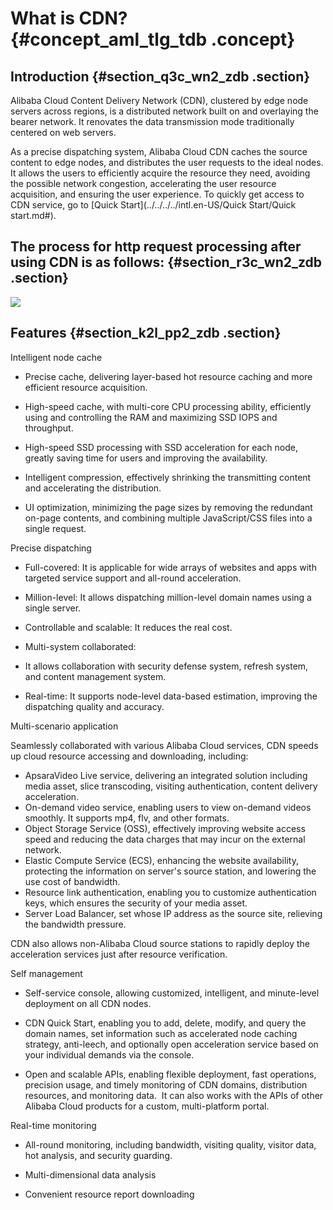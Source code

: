 # What is CDN? {#concept_aml_tlg_tdb .concept}

## Introduction {#section_q3c_wn2_zdb .section}

Alibaba Cloud Content Delivery Network \(CDN\), clustered by edge node servers across regions, is a distributed network built on and overlaying the bearer network. It renovates the data transmission mode traditionally centered on web servers.

As a precise dispatching system, Alibaba Cloud CDN caches the source content to edge nodes, and distributes the user requests to the ideal nodes. It allows the users to efficiently acquire the resource they need, avoiding the possible network congestion, accelerating the user resource acquisition, and ensuring the user experience. To quickly get access to CDN service, go to [Quick Start](../../../../intl.en-US/Quick Start/Quick start.md#).

## The process for http request processing after using CDN is as follows: {#section_r3c_wn2_zdb .section}

![](http://static-aliyun-doc.oss-cn-hangzhou.aliyuncs.com/assets/img/5098/4886_en-US.png)

## Features {#section_k2l_pp2_zdb .section}

Intelligent node cache

-   Precise cache, delivering layer-based hot resource caching and more efficient resource acquisition.

-   High-speed cache, with multi-core CPU processing ability, efficiently using and controlling the RAM and maximizing SSD IOPS and throughput.

-   High-speed SSD processing with SSD acceleration for each node, greatly saving time for users and improving the availability.

-   Intelligent compression, effectively shrinking the transmitting content and accelerating the distribution.

-   UI optimization, minimizing the page sizes by removing the redundant on-page contents, and combining multiple JavaScript/CSS files into a single request.


Precise dispatching

-   Full-covered: It is applicable for wide arrays of websites and apps with targeted service support and all-round acceleration.

-   Million-level: It allows dispatching million-level domain names using a single server.

-   Controllable and scalable: It reduces the real cost.

-   Multi-system collaborated: 

-   It allows collaboration with security defense system, refresh system, and content management system.

-   Real-time: It supports node-level data-based estimation, improving the dispatching quality and accuracy.


Multi-scenario application

Seamlessly collaborated with various Alibaba Cloud services, CDN speeds up cloud resource accessing and downloading, including:

-   ApsaraVideo Live service, delivering an integrated solution including media asset, slice transcoding, visiting authentication, content delivery acceleration.
-   On-demand video service, enabling users to view on-demand videos smoothly. It supports mp4, flv, and other formats.
-   Object Storage Service \(OSS\), effectively improving website access speed and reducing the data charges that may incur on the external network.
-   Elastic Compute Service \(ECS\), enhancing the website availability, protecting the information on server's source station, and lowering the use cost of bandwidth.
-   Resource link authentication, enabling you to customize authentication keys, which ensures the security of your media asset.
-   Server Load Balancer, set whose IP address as the source site, relieving the bandwidth pressure.

CDN also allows non-Alibaba Cloud source stations to rapidly deploy the acceleration services just after resource verification.

Self management

-   Self-service console, allowing customized, intelligent, and minute-level deployment on all CDN nodes.

-   CDN Quick Start, enabling you to add, delete, modify, and query the domain names, set information such as accelerated node caching strategy, anti-leech, and optionally open acceleration service based on your individual demands via the console.

-   Open and scalable APIs, enabling flexible deployment, fast operations, precision usage, and timely monitoring of CDN domains, distribution resources, and monitoring data.  It can also works with the APIs of other Alibaba Cloud products for a custom, multi-platform portal. 


Real-time monitoring

-   All-round monitoring, including bandwidth, visiting quality, visitor data, hot analysis, and security guarding.

-   Multi-dimensional data analysis

-   Convenient resource report downloading


